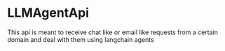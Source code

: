 # LLMAgentApi
This api is meant to receive chat like or email like requests from a certain domain and deal with them using langchain agents
